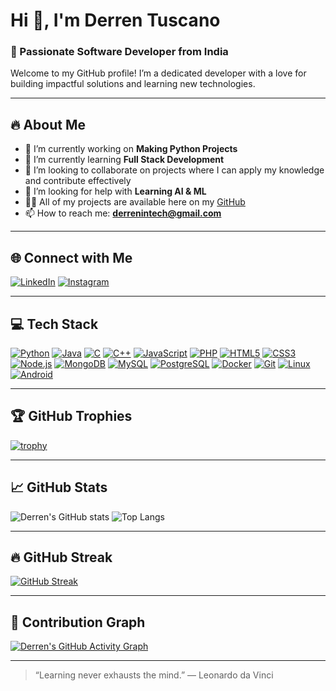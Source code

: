 # Hi 👋, I'm Derren Tuscano

### 🚀 Passionate Software Developer from India

Welcome to my GitHub profile! I’m a dedicated developer with a love for building impactful solutions and learning new technologies.

---

## 🔥 About Me

- 🔭 I’m currently working on **Making Python Projects**
- 🌱 I’m currently learning **Full Stack Development**
- 👯 I’m looking to collaborate on projects where I can apply my knowledge and contribute effectively
- 🤝 I’m looking for help with **Learning AI & ML**
- 👨‍💻 All of my projects are available here on my [GitHub](https://github.com/derrentuscano)
- 📫 How to reach me: **derrenintech@gmail.com**

---

## 🌐 Connect with Me

[![LinkedIn](https://img.shields.io/badge/LinkedIn-Derren%20Tuscano-blue?logo=linkedin)](https://www.linkedin.com/in/derrentuscano)
[![Instagram](https://img.shields.io/badge/Instagram-derrentuscano-E4405F?logo=instagram&logoColor=white)](https://instagram.com/derren.tuscano)

---

## 💻 Tech Stack

[![Python](https://img.shields.io/badge/-Python-3776AB?logo=python&logoColor=white&style=for-the-badge)](#)
[![Java](https://img.shields.io/badge/-Java-007396?logo=java&logoColor=white&style=for-the-badge)](#)
[![C](https://img.shields.io/badge/-C-00599C?logo=c&logoColor=white&style=for-the-badge)](#)
[![C++](https://img.shields.io/badge/-C++-00599C?logo=c%2b%2b&logoColor=white&style=for-the-badge)](#)
[![JavaScript](https://img.shields.io/badge/-JavaScript-F7DF1E?logo=javascript&logoColor=black&style=for-the-badge)](#)
[![PHP](https://img.shields.io/badge/-PHP-777BB4?logo=php&logoColor=white&style=for-the-badge)](#)
[![HTML5](https://img.shields.io/badge/-HTML5-E34F26?logo=html5&logoColor=white&style=for-the-badge)](#)
[![CSS3](https://img.shields.io/badge/-CSS3-1572B6?logo=css3&logoColor=white&style=for-the-badge)](#)
[![Node.js](https://img.shields.io/badge/-Node.js-339933?logo=node.js&logoColor=white&style=for-the-badge)](#)
[![MongoDB](https://img.shields.io/badge/-MongoDB-47A248?logo=mongodb&logoColor=white&style=for-the-badge)](#)
[![MySQL](https://img.shields.io/badge/-MySQL-4479A1?logo=mysql&logoColor=white&style=for-the-badge)](#)
[![PostgreSQL](https://img.shields.io/badge/-PostgreSQL-336791?logo=postgresql&logoColor=white&style=for-the-badge)](#)
[![Docker](https://img.shields.io/badge/-Docker-2496ED?logo=docker&logoColor=white&style=for-the-badge)](#)
[![Git](https://img.shields.io/badge/-Git-F05032?logo=git&logoColor=white&style=for-the-badge)](#)
[![Linux](https://img.shields.io/badge/-Linux-FCC624?logo=linux&logoColor=black&style=for-the-badge)](#)
[![Android](https://img.shields.io/badge/-Android-3DDC84?logo=android&logoColor=white&style=for-the-badge)](#)

---

## 🏆 GitHub Trophies

[![trophy](https://github-profile-trophy.vercel.app/?username=derrentuscano&theme=gruvbox&margin-w=15&margin-h=15)](https://github.com/ryo-ma/github-profile-trophy)

---

## 📈 GitHub Stats

![Derren's GitHub stats](https://github-readme-stats.vercel.app/api?username=derrentuscano&show_icons=true&theme=github_dark)
![Top Langs](https://github-readme-stats.vercel.app/api/top-langs/?username=derrentuscano&layout=compact&theme=github_dark)

---

## 🔥 GitHub Streak

[![GitHub Streak](https://streak-stats.demolab.com?user=derrentuscano&theme=github-dark-blue&hide_border=true)](https://git.io/streak-stats)

---

## 🌟 Contribution Graph

[![Derren's GitHub Activity Graph](https://github-readme-activity-graph.vercel.app/graph?username=derrentuscano&theme=github-compact)](https://github.com/ashutosh00710/github-readme-activity-graph)

---

> “Learning never exhausts the mind.” — Leonardo da Vinci
